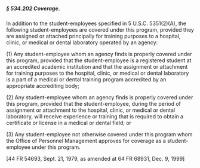 ##### § 534.202 Coverage. #####

In addition to the student-employees specified in 5 U.S.C. 5351(2)(A), the following student-employees are covered under this program, provided they are assigned or attached principally for training purposes to a hospital, clinic, or medical or dental laboratory operated by an agency:

(1) Any student-employee whom an agency finds is properly covered under this program, provided that the student-employee is a registered student at an accredited academic institution and that the assignment or attachment for training purposes to the hospital, clinic, or medical or dental laboratory is a part of a medical or dental training program accredited by an appropriate accrediting body;

(2) Any student-employee whom an agency finds is properly covered under this program, provided that the student-employee, during the period of assignment or attachment to the hospital, clinic, or medical or dental laboratory, will receive experience or training that is required to obtain a certificate or license in a medical or dental field; or

(3) Any student-employee not otherwise covered under this program whom the Office of Personnel Management approves for coverage as a student-employee under this program.

[44 FR 54693, Sept. 21, 1979, as amended at 64 FR 68931, Dec. 9, 1999]